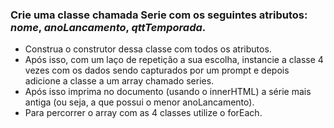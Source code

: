 ### Crie uma classe chamada **Serie** com os seguintes atributos: *nome*, *anoLancamento*, *qttTemporada*. 

 - Construa o construtor dessa classe com todos os atributos.
 - Após isso, com um laço de repetição a sua escolha, instancie a classe 4 vezes com os dados sendo capturados por um prompt e depois adicione a classe a um array chamado series.
 - Após isso imprima no documento (usando o innerHTML) a série mais antiga (ou seja, a que possui o menor anoLancamento). 
 - Para percorrer o array com as 4 classes utilize o forEach.
